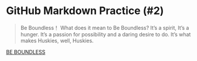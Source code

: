 # GitHub Markdown Practice (#2)

> Be Boundless！ What does it mean to Be Boundless? It’s a spirit, It’s a hunger. It’s a passion for possibility and a daring desire to do. It’s what makes Huskies, well, Huskies. 

[BE BOUNDLESS](https://www.washington.edu/boundless/#boundless-slide)
